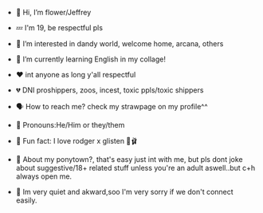 - 🎀 Hi, I’m flower/Jeffrey
- 💤 I'm 19, be respectful pls
- 🌼 I’m interested in dandy world, welcome home, arcana, others
- 🔎 I’m currently learning English in my collage!
- ❤️ int anyone as long y'all respectful
- 💔 DNI proshippers, zoos, incest, toxic ppls/toxic shippers
- 🗣 How to reach me? check my strawpage on my profile^^
- 🫧 Pronouns:He/Him or they/them
- 🍓 Fun fact: I love rodger x glisten 🔎🩰

- 🎀 About my ponytown?, that's easy just int with me, but pls dont joke about suggestive/18+ related stuff unless you're an adult aswell..but c+h always open me.
- 🎀 Im very quiet and akward,soo I'm very sorry if we don't connect easily.
<!---
flowersan02/flowersan02 is a ✨ special ✨ repository because its `README.md` (this file) appears on your GitHub profile.
You can click the Preview link to take a look at your changes.
--->
